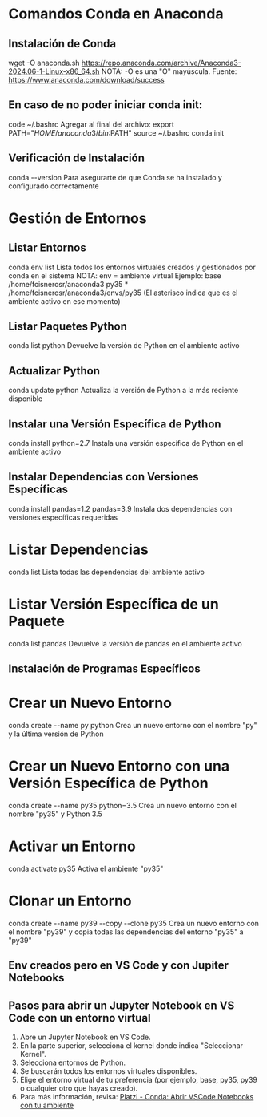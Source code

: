 # Comandos Conda en Anaconda

## Instalación de Conda
wget -O anaconda.sh https://repo.anaconda.com/archive/Anaconda3-2024.06-1-Linux-x86_64.sh
NOTA: -O es una "O" mayúscula.
Fuente: https://www.anaconda.com/download/success

## En caso de no poder iniciar conda init:

code ~/.bashrc
Agregar al final del archivo:
export PATH="$HOME/anaconda3/bin:$PATH"
source ~/.bashrc
conda init

## Verificación de Instalación
conda --version		Para asegurarte de que Conda se ha instalado y configurado correctamente

# Gestión de Entornos
## Listar Entornos
conda env list 		Lista todos los entornos virtuales creados y gestionados por conda en el sistema
			NOTA: env = ambiente virtual
Ejemplo:
	base                     /home/fcisnerosr/anaconda3
	py35                  *  /home/fcisnerosr/anaconda3/envs/py35
		(El asterisco indica que es el ambiente activo en ese momento)

## Listar Paquetes Python
conda list python				Devuelve la versión de Python en el ambiente activo
## Actualizar Python
conda update python				Actualiza la versión de Python a la más reciente disponible

## Instalar una Versión Específica de Python
conda install python=2.7			Instala una versión específica de Python en el ambiente activo

## Instalar Dependencias con Versiones Específicas
conda install pandas=1.2 pandas=3.9		Instala dos dependencias con versiones específicas requeridas

# Listar Dependencias
conda list					Lista todas las dependencias del ambiente activo

# Listar Versión Específica de un Paquete
conda list pandas				Devuelve la versión de pandas en el ambiente activo

## Instalación de Programas Específicos
# Crear un Nuevo Entorno
conda create --name py python			Crea un nuevo entorno con el nombre "py" y la última versión de Python

# Crear un Nuevo Entorno con una Versión Específica de Python
conda create --name py35 python=3.5		Crea un nuevo entorno con el nombre "py35" y Python 3.5

# Activar un Entorno
conda activate py35				Activa el ambiente "py35"

# Clonar un Entorno
conda create --name py39 --copy --clone py35	Crea un nuevo entorno con el nombre "py39" y copia todas las dependencias del entorno "py35" a "py39"

## Env creados pero en VS Code y con Jupiter Notebooks
## Pasos para abrir un Jupyter Notebook en VS Code con un entorno virtual

1. Abre un Jupyter Notebook en VS Code.
2. En la parte superior, selecciona el kernel donde indica "Seleccionar Kernel".
3. Selecciona entornos de Python.
4. Se buscarán todos los entornos virtuales disponibles.
5. Elige el entorno virtual de tu preferencia (por ejemplo, base, py35, py39 o cualquier otro que hayas creado).
6. Para más información, revisa: [Platzi - Conda: Abrir VSCode Notebooks con tu ambiente](https://platzi.com/home/clases/2434-jupyter-notebook/40396-conda-abrir-vscode-notebooks-con-tu-ambiente/)


